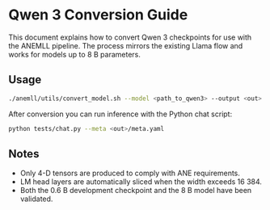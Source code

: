 # Qwen 3 Conversion Guide

This document explains how to convert Qwen 3 checkpoints for use with the ANEMLL
pipeline. The process mirrors the existing Llama flow and works for models up to
8&nbsp;B parameters.

## Usage

```bash
./anemll/utils/convert_model.sh --model <path_to_qwen3> --output <out> --prefix qwen
```

After conversion you can run inference with the Python chat script:

```bash
python tests/chat.py --meta <out>/meta.yaml
```

## Notes

* Only 4-D tensors are produced to comply with ANE requirements.
* LM head layers are automatically sliced when the width exceeds 16&nbsp;384.
* Both the 0.6&nbsp;B development checkpoint and the 8&nbsp;B model have been
validated.

